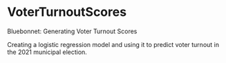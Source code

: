 # VoterTurnoutScores
Bluebonnet: Generating Voter Turnout Scores

Creating a logistic regression model and using it to predict voter turnout in the 2021 municipal election.

